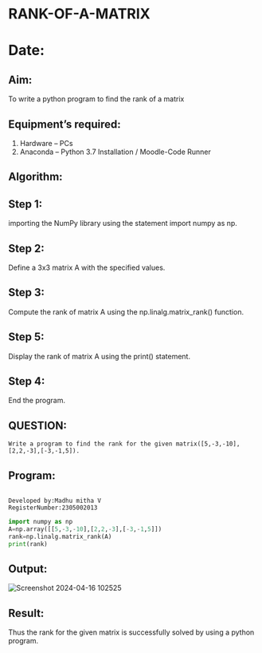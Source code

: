 # RANK-OF-A-MATRIX

# Date:

## Aim:
To write a python program to find the rank of a matrix

## Equipment’s required:
1. 	Hardware – PCs
2. 	Anaconda – Python 3.7 Installation / Moodle-Code Runner
   
## Algorithm:

## Step 1: 
   importing the NumPy library using the statement import numpy as np.
## Step 2: 
   Define a 3x3 matrix A with the specified values.
## Step 3: 
   Compute the rank of matrix A using the np.linalg.matrix_rank() function.
## Step 5: 
   Display the rank of matrix A using the print() statement.
## Step 4: 
   End the program.
   



## QUESTION:
```
Write a program to find the rank for the given matrix([5,-3,-10],[2,2,-3],[-3,-1,5]).
```
## Program:
```

Developed by:Madhu mitha V 
RegisterNumber:2305002013 

```
`````python
import numpy as np
A=np.array([[5,-3,-10],[2,2,-3],[-3,-1,5]])
rank=np.linalg.matrix_rank(A)
print(rank)
`````

## Output:
![Screenshot 2024-04-16 102525](https://github.com/Madhumitha2006/RANK-OF-A-MATRIX/assets/155508589/8af8eae8-0f3c-437c-8861-f09a72347f38)



## Result:
Thus the rank for the given matrix is successfully solved by  using a python program.
